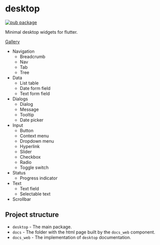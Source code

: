 # desktop

[![pub package](https://img.shields.io/pub/v/desktop.svg)](https://pub.dartlang.org/packages/desktop)

Minimal desktop widgets for flutter.

[Gallery](https://adrianos42.github.io/desktop/)

* Navigation
  * Breadcrumb
  * Nav
  * Tab
  * Tree
* Data
  * List table
  * Date form field
  * Text form field
* Dialogs
  * Dialog
  * Message
  * Tooltip
  * Date picker
* Input
  * Button
  * Context menu
  * Dropdown menu
  * Hyperlink
  * Slider
  * Checkbox
  * Radio
  * Toggle switch
* Status
  * Progress indicator
* Text
  * Text field
  * Selectable text
* Scrollbar

## Project structure

* `desktop` - The main package.
* `docs` - The folder with the html page built by the `docs_web` component.
* `docs_web` - The implementation of `desktop` documentation.
